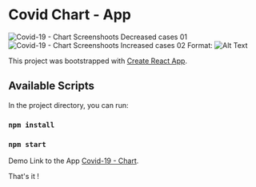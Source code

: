 # Covid Chart - App

![Covid-19 - Chart Screenshoots Decreased cases 01](/covid-chart.png)
![Covid-19 - Chart Screenshoots Increased cases 02](/covid-chart-1.png)
Format: ![Alt Text](https://syldox.github.io/covidchart-using-d3)

This project was bootstrapped with [Create React App](https://github.com/facebook/create-react-app).

## Available Scripts

In the project directory, you can run:

### `npm install`

### `npm start`

Demo Link to the App [Covid-19 - Chart](https://syldox.github.io/covidchart-using-d3).

That's it !
